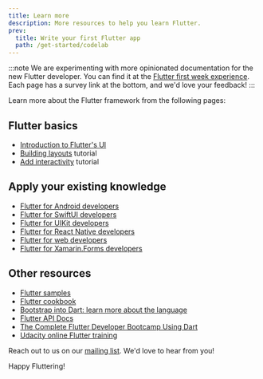 ```yaml
---
title: Learn more
description: More resources to help you learn Flutter.
prev:
  title: Write your first Flutter app
  path: /get-started/codelab
---
```


:::note
We are experimenting with more opinionated documentation
for the new Flutter developer. You can find it at the
[Flutter first week experience][].
Each page has a survey link at the bottom,
and we'd love your feedback!
:::

[Flutter first week experience]: /get-started/fwe

Learn more about the Flutter framework from the following pages:

## Flutter basics

* [Introduction to Flutter's UI][]
* [Building layouts][] tutorial
* [Add interactivity][] tutorial

## Apply your existing knowledge

* [Flutter for Android developers][]
* [Flutter for SwiftUI developers][]
* [Flutter for UIKit developers][]
* [Flutter for React Native developers][]
* [Flutter for web developers][]
* [Flutter for Xamarin.Forms developers][]

## Other resources

* [Flutter samples][]
* [Flutter cookbook][]
* [Bootstrap into Dart: learn more about the language][]
* [Flutter API Docs][]
* [The Complete Flutter Developer Bootcamp Using Dart][]
* [Udacity online Flutter training][]

Reach out to us on our [mailing list][]. We'd love to hear from you!

Happy Fluttering!

[Add interactivity]: /ui/interactivity
[Bootstrap into Dart: learn more about the language]: /resources/bootstrap-into-dart
[Building layouts]: /ui/layout/tutorial
[The Complete Flutter Developer Bootcamp Using Dart]: https://www.appbrewery.co/p/flutter-development-bootcamp-with-dart
[Flutter API Docs]: {{site.api}}
[Flutter cookbook]: /cookbook
[Flutter for Android developers]: /get-started/flutter-for/android-devs
[Flutter for SwiftUI developers]: /get-started/flutter-for/swiftui-devs
[Flutter for UIKit developers]: /get-started/flutter-for/uikit-devs
[Flutter for React Native developers]: /get-started/flutter-for/react-native-devs
[Flutter samples]: https://flutter.github.io/samples
[Flutter for web developers]: /get-started/flutter-for/web-devs
[Flutter for Xamarin.Forms developers]: /get-started/flutter-for/xamarin-forms-devs
[Introduction to Flutter's UI]: /ui
[mailing list]: mailto:{{site.email}}
[Udacity online Flutter training]: https://www.udacity.com/course/build-native-mobile-apps-with-flutter--ud905
